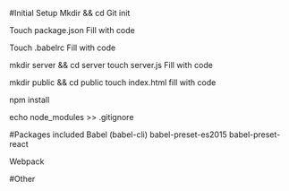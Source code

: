 #Initial Setup
Mkdir <app name> && cd <app name>
Git init

Touch package.json
Fill with code

Touch .babelrc
Fill with code

mkdir server && cd server
touch server.js
Fill with code

mkdir public && cd public
touch index.html
fill with code

npm install

echo node_modules >> .gitignore







#Packages included
Babel  (babel-cli)
  babel-preset-es2015
  babel-preset-react

Webpack





#Other

